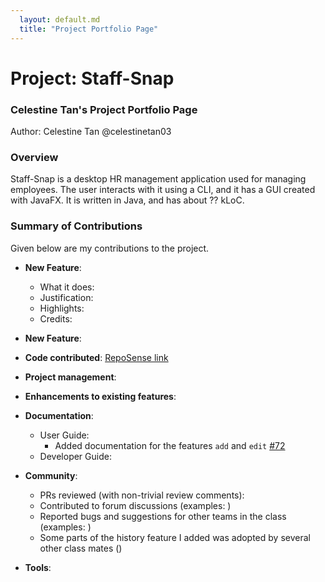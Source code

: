 ```yaml
---
  layout: default.md
  title: "Project Portfolio Page"
---
```


# Project: Staff-Snap
### Celestine Tan's Project Portfolio Page
Author: Celestine Tan @celestinetan03

### Overview
Staff-Snap is a desktop HR management application used for managing employees. The user interacts with it using a CLI, and it has a GUI created with JavaFX. It is written in Java, and has about ?? kLoC.

### Summary of Contributions
Given below are my contributions to the project.

* **New Feature**: 
  * What it does: 
  * Justification: 
  * Highlights: 
  * Credits:

* **New Feature**: 

* **Code contributed**: [RepoSense link](https://nus-cs2103-ay2324s1.github.io/tp-dashboard/?search=celestinetan03&breakdown=true)

* **Project management**:

* **Enhancements to existing features**:

* **Documentation**:
  * User Guide:
    * Added documentation for the features `add` and `edit` [\#72]()
  * Developer Guide:

* **Community**:
  * PRs reviewed (with non-trivial review comments): 
  * Contributed to forum discussions (examples: )
  * Reported bugs and suggestions for other teams in the class (examples: )
  * Some parts of the history feature I added was adopted by several other class mates ()

* **Tools**:
